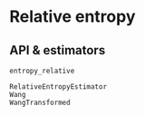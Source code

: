 # Relative entropy

## API & estimators

```@docs
entropy_relative
```

```@docs
RelativeEntropyEstimator
Wang
WangTransformed
```
